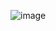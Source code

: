 ![image](https://github.com/amidazzzz/test-task/assets/93275999/f4f8459b-49d6-463f-bf86-9bfb4c8282bc)
